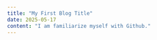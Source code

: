 ```yaml
---
title: "My First Blog Title"
date: 2025-05-17
content: "I am familiarize myself with Github." 
---
```

